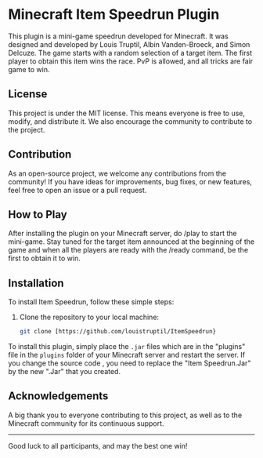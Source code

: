 
# Minecraft Item Speedrun Plugin

This plugin is a mini-game speedrun developed for Minecraft. It was designed and developed by Louis Truptil, Albin Vanden-Broeck, and Simon Delcuze. The game starts with a random selection of a target item. The first player to obtain this item wins the race. PvP is allowed, and all tricks are fair game to win.

## License

This project is under the MIT license. This means everyone is free to use, modify, and distribute it. We also encourage the community to contribute to the project.

## Contribution

As an open-source project, we welcome any contributions from the community! If you have ideas for improvements, bug fixes, or new features, feel free to open an issue or a pull request.

## How to Play

After installing the plugin on your Minecraft server, do /play to start the mini-game. Stay tuned for the target item announced at the beginning of the game and when all the players are ready with the /ready command, be the first to obtain it to win.

## Installation

To install Item Speedrun, follow these simple steps:

1. Clone the repository to your local machine:
   ```bash
   git clone [https://github.com/louistruptil/ItemSpeedrun}
   ```
To install this plugin, simply place the `.jar` files which are in the "plugins" file in the `plugins` folder of your Minecraft server and restart the server.
If you change the source code , you need to replace the "Item Speedrun.Jar" by the new ".Jar" that you created.

## Acknowledgements

A big thank you to everyone contributing to this project, as well as to the Minecraft community for its continuous support.

---

Good luck to all participants, and may the best one win!
    
